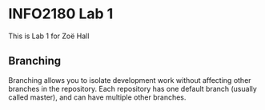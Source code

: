# INFO2180 Lab 1

This is Lab 1 for Zoë Hall

## Branching
Branching allows you to isolate development work without
affecting other branches in the repository. Each repository
has one default branch (usually called master), and can have 
multiple other branches.